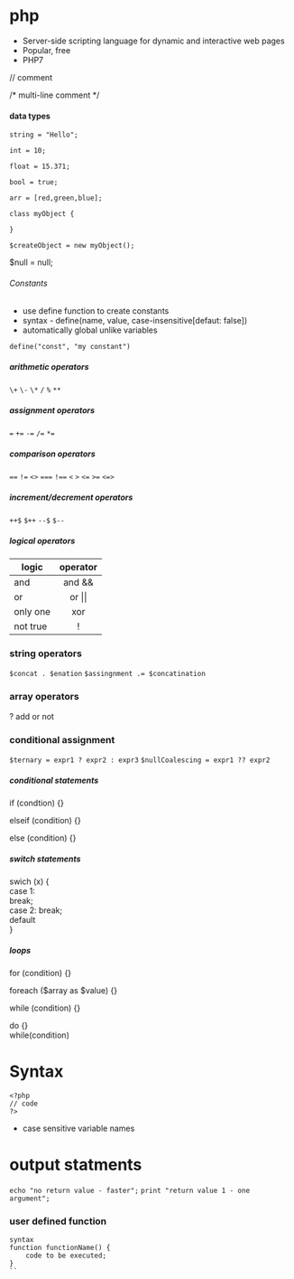 # php

* Server-side scripting language for dynamic and interactive web pages
* Popular, free 
* PHP7 



// comment

/* multi-line comment */

#### data types
```
string = "Hello";

int = 10;

float = 15.371;

bool = true;

arr = [red,green,blue];
```

```
class myObject {
  
}

$createObject = new myObject();
```

$null = null;

###### *Constants*
* use define function to create constants
* syntax - define(name, value, case-insensitive[defaut: false])
* automatically global unlike variables

`define("const", "my constant")`

##### arithmetic operators
`\+` `\-` `\*` `/` `%` `**`

##### assignment operators
`=` `+=` `-=` `/=` `*=`

##### comparison operators
`==` `!=` `<>` `===` `!==` `<` `>` `<=` `>=` `<=>` 

##### increment/decrement operators
`++$` `$++` `--$` `$--`


##### logical operators
| logic   | operator | 
| ------- |:-------:| 
| and     | and  &&  | 
| or      | or  \|\| |    
| only one| xor      | 
| not true| !        | 

### string operators    
`$concat . $enation`
`$assingnment .= $concatination`

### array operators
? add or not

### conditional assignment
`$ternary = expr1 ? expr2 : expr3`
`$nullCoalescing = expr1 ?? expr2`




##### conditional statements
if (condtion) {}

elseif (condition) {}

else (condition) {}

##### switch statements 
swich (x) {  
  case 1:   
  break;   
  case 2:
  break;  
  default  
}

##### loops
for (condition) {}

foreach ($array as $value) {}

while (condition) {}

do {}  
while(condition) 

# Syntax

```
<?php
// code
?>
```

* case sensitive variable names

# output statments

`echo "no return value - faster";`
`print "return value 1 - one argument";`

### user defined function
```
syntax
function functionName() {
    code to be executed;
}
``



